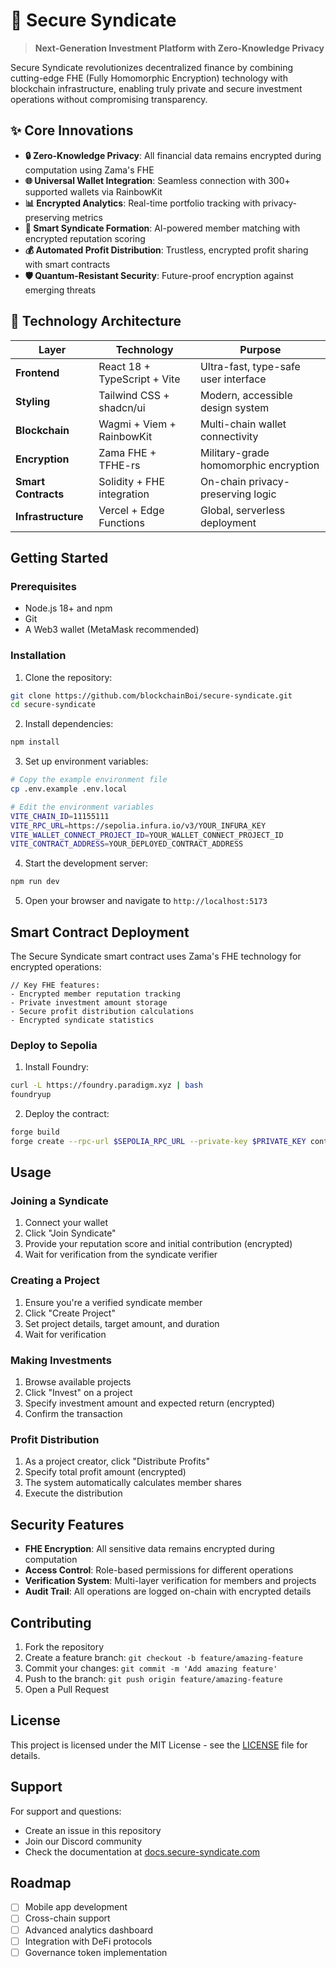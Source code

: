 # 🔐 Secure Syndicate

> **Next-Generation Investment Platform with Zero-Knowledge Privacy**

Secure Syndicate revolutionizes decentralized finance by combining cutting-edge FHE (Fully Homomorphic Encryption) technology with blockchain infrastructure, enabling truly private and secure investment operations without compromising transparency.

## ✨ Core Innovations

- **🔒 Zero-Knowledge Privacy**: All financial data remains encrypted during computation using Zama's FHE
- **🌐 Universal Wallet Integration**: Seamless connection with 300+ supported wallets via RainbowKit
- **📊 Encrypted Analytics**: Real-time portfolio tracking with privacy-preserving metrics
- **🎯 Smart Syndicate Formation**: AI-powered member matching with encrypted reputation scoring
- **💰 Automated Profit Distribution**: Trustless, encrypted profit sharing with smart contracts
- **🛡️ Quantum-Resistant Security**: Future-proof encryption against emerging threats

## 🚀 Technology Architecture

| Layer | Technology | Purpose |
|-------|------------|---------|
| **Frontend** | React 18 + TypeScript + Vite | Ultra-fast, type-safe user interface |
| **Styling** | Tailwind CSS + shadcn/ui | Modern, accessible design system |
| **Blockchain** | Wagmi + Viem + RainbowKit | Multi-chain wallet connectivity |
| **Encryption** | Zama FHE + TFHE-rs | Military-grade homomorphic encryption |
| **Smart Contracts** | Solidity + FHE integration | On-chain privacy-preserving logic |
| **Infrastructure** | Vercel + Edge Functions | Global, serverless deployment |

## Getting Started

### Prerequisites

- Node.js 18+ and npm
- Git
- A Web3 wallet (MetaMask recommended)

### Installation

1. Clone the repository:
```bash
git clone https://github.com/blockchainBoi/secure-syndicate.git
cd secure-syndicate
```

2. Install dependencies:
```bash
npm install
```

3. Set up environment variables:
```bash
# Copy the example environment file
cp .env.example .env.local

# Edit the environment variables
VITE_CHAIN_ID=11155111
VITE_RPC_URL=https://sepolia.infura.io/v3/YOUR_INFURA_KEY
VITE_WALLET_CONNECT_PROJECT_ID=YOUR_WALLET_CONNECT_PROJECT_ID
VITE_CONTRACT_ADDRESS=YOUR_DEPLOYED_CONTRACT_ADDRESS
```

4. Start the development server:
```bash
npm run dev
```

5. Open your browser and navigate to `http://localhost:5173`

## Smart Contract Deployment

The Secure Syndicate smart contract uses Zama's FHE technology for encrypted operations:

```solidity
// Key FHE features:
- Encrypted member reputation tracking
- Private investment amount storage
- Secure profit distribution calculations
- Encrypted syndicate statistics
```

### Deploy to Sepolia

1. Install Foundry:
```bash
curl -L https://foundry.paradigm.xyz | bash
foundryup
```

2. Deploy the contract:
```bash
forge build
forge create --rpc-url $SEPOLIA_RPC_URL --private-key $PRIVATE_KEY contracts/SecureSyndicate.sol:SecureSyndicate --constructor-args $VERIFIER_ADDRESS
```

## Usage

### Joining a Syndicate

1. Connect your wallet
2. Click "Join Syndicate"
3. Provide your reputation score and initial contribution (encrypted)
4. Wait for verification from the syndicate verifier

### Creating a Project

1. Ensure you're a verified syndicate member
2. Click "Create Project"
3. Set project details, target amount, and duration
4. Wait for verification

### Making Investments

1. Browse available projects
2. Click "Invest" on a project
3. Specify investment amount and expected return (encrypted)
4. Confirm the transaction

### Profit Distribution

1. As a project creator, click "Distribute Profits"
2. Specify total profit amount (encrypted)
3. The system automatically calculates member shares
4. Execute the distribution

## Security Features

- **FHE Encryption**: All sensitive data remains encrypted during computation
- **Access Control**: Role-based permissions for different operations
- **Verification System**: Multi-layer verification for members and projects
- **Audit Trail**: All operations are logged on-chain with encrypted details

## Contributing

1. Fork the repository
2. Create a feature branch: `git checkout -b feature/amazing-feature`
3. Commit your changes: `git commit -m 'Add amazing feature'`
4. Push to the branch: `git push origin feature/amazing-feature`
5. Open a Pull Request

## License

This project is licensed under the MIT License - see the [LICENSE](LICENSE) file for details.

## Support

For support and questions:
- Create an issue in this repository
- Join our Discord community
- Check the documentation at [docs.secure-syndicate.com](https://docs.secure-syndicate.com)

## Roadmap

- [ ] Mobile app development
- [ ] Cross-chain support
- [ ] Advanced analytics dashboard
- [ ] Integration with DeFi protocols
- [ ] Governance token implementation
